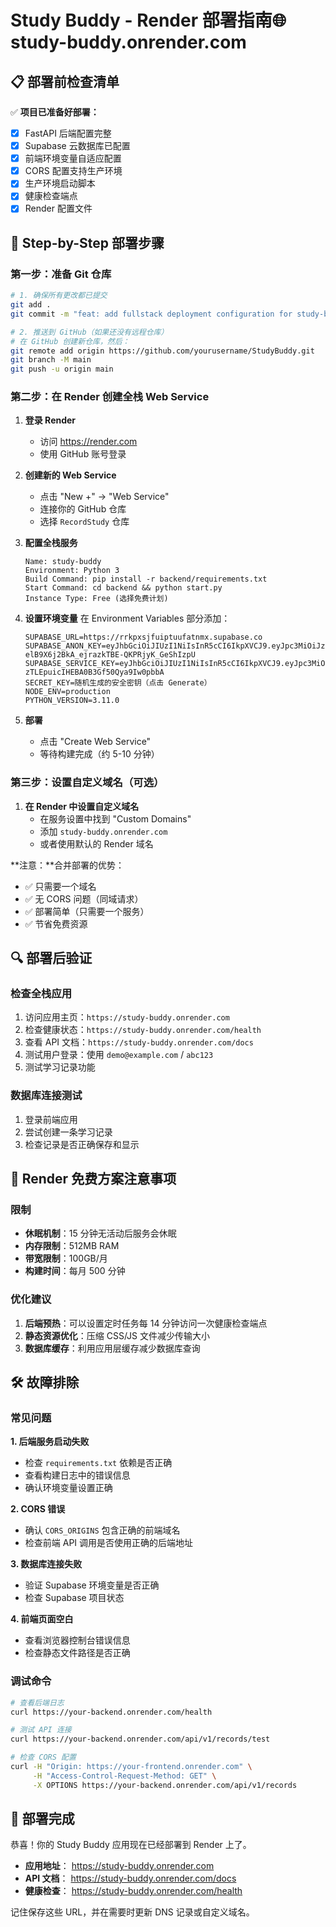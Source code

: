 # Study Buddy - Render 部署指南🌐 study-buddy.onrender.com

## 📋 部署前检查清单

✅ **项目已准备好部署：**
- [x] FastAPI 后端配置完整
- [x] Supabase 云数据库已配置
- [x] 前端环境变量自适应配置
- [x] CORS 配置支持生产环境
- [x] 生产环境启动脚本
- [x] 健康检查端点
- [x] Render 配置文件

## 🚀 Step-by-Step 部署步骤

### 第一步：准备 Git 仓库
```bash
# 1. 确保所有更改都已提交
git add .
git commit -m "feat: add fullstack deployment configuration for study-buddy.onrender.com"

# 2. 推送到 GitHub（如果还没有远程仓库）
# 在 GitHub 创建新仓库，然后：
git remote add origin https://github.com/yourusername/StudyBuddy.git
git branch -M main
git push -u origin main
```

### 第二步：在 Render 创建全栈 Web Service

1. **登录 Render**
   - 访问 https://render.com
   - 使用 GitHub 账号登录

2. **创建新的 Web Service**
   - 点击 "New +" → "Web Service"
   - 连接你的 GitHub 仓库
   - 选择 `RecordStudy` 仓库

3. **配置全栈服务**
   ```
   Name: study-buddy
   Environment: Python 3
   Build Command: pip install -r backend/requirements.txt
   Start Command: cd backend && python start.py
   Instance Type: Free (选择免费计划)
   ```

4. **设置环境变量**
   在 Environment Variables 部分添加：
   ```
   SUPABASE_URL=https://rrkpxsjfuiptuufatnmx.supabase.co
   SUPABASE_ANON_KEY=eyJhbGciOiJIUzI1NiIsInR5cCI6IkpXVCJ9.eyJpc3MiOiJzdXBhYmFzZSIsInJlZiI6InJya3B4c2pmdWlwdHV1ZmF0bm14Iiwicm9sZSI6ImFub24iLCJpYXQiOjE3NTYwNDUzMjAsImV4cCI6MjA3MTYyMTMyMH0.x5TP-elB9X6j2BkA_ejrazkTBE-QKPRjyK_GeShIzpU
   SUPABASE_SERVICE_KEY=eyJhbGciOiJIUzI1NiIsInR5cCI6IkpXVCJ9.eyJpc3MiOiJzdXBhYmFzZSIsInJlZiI6InJya3B4c2pmdWlwdHV1ZmF0bm14Iiwicm9sZSI6InNlcnZpY2Vfcm9sZSIsImlhdCI6MTc1NjA0NTMyMCwiZXhwIjoyMDcxNjIxMzIwfQ.ysbr7C4Pl8E-zTLEpuicIHEBA0B3Gf50Qya9Iw0pbbA
   SECRET_KEY=随机生成的安全密钥（点击 Generate）
   NODE_ENV=production
   PYTHON_VERSION=3.11.0
   ```

5. **部署**
   - 点击 "Create Web Service"
   - 等待构建完成（约 5-10 分钟）

### 第三步：设置自定义域名（可选）

1. **在 Render 中设置自定义域名**
   - 在服务设置中找到 "Custom Domains"
   - 添加 `study-buddy.onrender.com`
   - 或者使用默认的 Render 域名

**注意：**合并部署的优势：
- ✅ 只需要一个域名
- ✅ 无 CORS 问题（同域请求）
- ✅ 部署简单（只需要一个服务）
- ✅ 节省免费资源

## 🔍 部署后验证

### 检查全栈应用
1. 访问应用主页：`https://study-buddy.onrender.com`
2. 检查健康状态：`https://study-buddy.onrender.com/health`
3. 查看 API 文档：`https://study-buddy.onrender.com/docs`
4. 测试用户登录：使用 `demo@example.com` / `abc123`
5. 测试学习记录功能

### 数据库连接测试
1. 登录前端应用
2. 尝试创建一条学习记录
3. 检查记录是否正确保存和显示

## 📝 Render 免费方案注意事项

### 限制
- **休眠机制**：15 分钟无活动后服务会休眠
- **内存限制**：512MB RAM
- **带宽限制**：100GB/月
- **构建时间**：每月 500 分钟

### 优化建议
1. **后端预热**：可以设置定时任务每 14 分钟访问一次健康检查端点
2. **静态资源优化**：压缩 CSS/JS 文件减少传输大小
3. **数据库缓存**：利用应用层缓存减少数据库查询

## 🛠️ 故障排除

### 常见问题

**1. 后端服务启动失败**
- 检查 `requirements.txt` 依赖是否正确
- 查看构建日志中的错误信息
- 确认环境变量设置正确

**2. CORS 错误**
- 确认 `CORS_ORIGINS` 包含正确的前端域名
- 检查前端 API 调用是否使用正确的后端地址

**3. 数据库连接失败**
- 验证 Supabase 环境变量是否正确
- 检查 Supabase 项目状态

**4. 前端页面空白**
- 查看浏览器控制台错误信息
- 检查静态文件路径是否正确

### 调试命令
```bash
# 查看后端日志
curl https://your-backend.onrender.com/health

# 测试 API 连接
curl https://your-backend.onrender.com/api/v1/records/test

# 检查 CORS 配置
curl -H "Origin: https://your-frontend.onrender.com" \
     -H "Access-Control-Request-Method: GET" \
     -X OPTIONS https://your-backend.onrender.com/api/v1/records
```

## 🎉 部署完成

恭喜！你的 Study Buddy 应用现在已经部署到 Render 上了。

- **应用地址**： https://study-buddy.onrender.com
- **API 文档**： https://study-buddy.onrender.com/docs
- **健康检查**： https://study-buddy.onrender.com/health

记住保存这些 URL，并在需要时更新 DNS 记录或自定义域名。